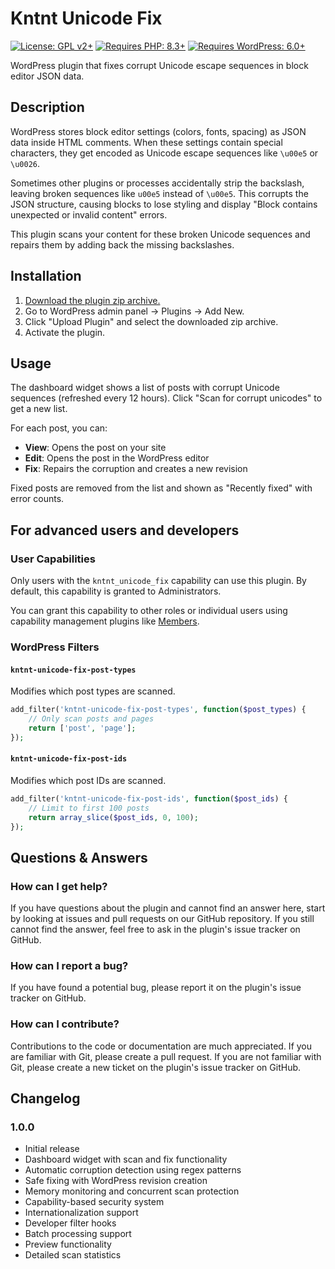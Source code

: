# Kntnt Unicode Fix

[![License: GPL v2+](https://img.shields.io/badge/License-GPLv2+-blue.svg)](https://www.gnu.org/licenses/gpl-2.0)
[![Requires PHP: 8.3+](https://img.shields.io/badge/PHP-8.3+-blue.svg)](https://php.net)
[![Requires WordPress: 6.0+](https://img.shields.io/badge/WordPress-6.0+-blue.svg)](https://wordpress.org)


WordPress plugin that fixes corrupt Unicode escape sequences in block editor JSON data.

## Description

WordPress stores block editor settings (colors, fonts, spacing) as JSON data inside HTML comments. When these settings contain special characters, they get encoded as Unicode escape sequences like `\u00e5` or `\u0026`.

Sometimes other plugins or processes accidentally strip the backslash, leaving broken sequences like `u00e5` instead of `\u00e5`. This corrupts the JSON structure, causing blocks to lose styling and display "Block contains unexpected or invalid content" errors.

This plugin scans your content for these broken Unicode sequences and repairs them by adding back the missing backslashes.

## Installation

1. [Download the plugin zip archive.](https://github.com/Kntnt/kntnt-unicode-fix/releases/latest/download/kntnt-unicode-fix.zip)
2. Go to WordPress admin panel → Plugins → Add New.
3. Click "Upload Plugin" and select the downloaded zip archive.
4. Activate the plugin.

## Usage

The dashboard widget shows a list of posts with corrupt Unicode sequences (refreshed every 12 hours). Click "Scan for corrupt unicodes" to get a new list.

For each post, you can:

* **View**: Opens the post on your site
* **Edit**: Opens the post in the WordPress editor
* **Fix**: Repairs the corruption and creates a new revision

Fixed posts are removed from the list and shown as "Recently fixed" with error counts.

## For advanced users and developers

### User Capabilities

Only users with the `kntnt_unicode_fix` capability can use this plugin. By default, this capability is granted to Administrators.

You can grant this capability to other roles or individual users using capability management plugins like [Members](https://sv.wordpress.org/plugins/members/).

### WordPress Filters

#### `kntnt-unicode-fix-post-types`

Modifies which post types are scanned.

```php
add_filter('kntnt-unicode-fix-post-types', function($post_types) {
    // Only scan posts and pages
    return ['post', 'page'];
});
```

#### `kntnt-unicode-fix-post-ids`

Modifies which post IDs are scanned.

```php
add_filter('kntnt-unicode-fix-post-ids', function($post_ids) {
    // Limit to first 100 posts
    return array_slice($post_ids, 0, 100);
});
```

## Questions & Answers

### How can I get help?

If you have questions about the plugin and cannot find an answer here, start by looking at issues and pull requests on our GitHub repository. If you still cannot find the answer, feel free to ask in the plugin's issue tracker on GitHub.

### How can I report a bug?

If you have found a potential bug, please report it on the plugin's issue tracker on GitHub.

### How can I contribute?

Contributions to the code or documentation are much appreciated.
If you are familiar with Git, please create a pull request.
If you are not familiar with Git, please create a new ticket on the plugin's issue tracker on GitHub.

## Changelog

### 1.0.0

* Initial release
* Dashboard widget with scan and fix functionality
* Automatic corruption detection using regex patterns
* Safe fixing with WordPress revision creation
* Memory monitoring and concurrent scan protection
* Capability-based security system
* Internationalization support
* Developer filter hooks
* Batch processing support
* Preview functionality
* Detailed scan statistics
